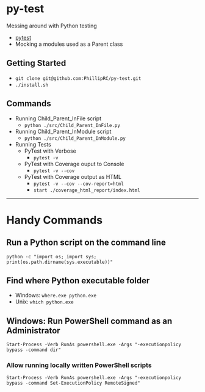 # py-test

Messing around with Python testing
- [pytest](https://pypi.org/project/pytest/)
- Mocking a modules used as a Parent class 

## Getting Started

- `git clone git@github.com:PhillipRC/py-test.git`
- `./install.sh`

## Commands
- Running Child_Parent_InFile script
  - `python ./src/Child_Parent_InFile.py`
- Running Child_Parent_InModule script
  - `python ./src/Child_Parent_InModule.py`
- Running Tests
  - PyTest with Verbose
    - `pytest -v`
  - PyTest with Coverage ouput to Console
    - `pytest -v --cov`
  - PyTest with Coverage output as HTML
    - `pytest -v --cov --cov-report=html`
    - `start ./coverage_html_report/index.html`

---

# Handy Commands

## Run a Python script on the command line
`python -c "import os; import sys; print(os.path.dirname(sys.executable))"`

## Find where Python executable folder
- Windows: `where.exe python.exe`
- Unix: `which python.exe`

## Windows: Run PowerShell command as an Administrator
`Start-Process -Verb RunAs powershell.exe -Args "-executionpolicy bypass -command dir"`

### Allow running locally written PowerShell scripts
`Start-Process -Verb RunAs powershell.exe -Args "-executionpolicy bypass -command Set-ExecutionPolicy RemoteSigned"`